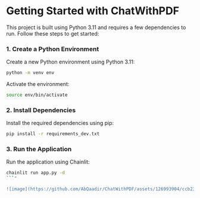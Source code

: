 # Getting Started with ChatWithPDF


This project is built using Python 3.11 and requires a few dependencies to run. Follow these steps to get started:



### 1. Create a Python Environment

Create a new Python environment using Python 3.11:

```bash
python -m venv env
```

Activate the environment:

```bash
source env/bin/activate
```

### 2. Install Dependencies

Install the required dependencies using pip:

```bash
pip install -r requirements_dev.txt
```


### 3. Run the Application

Run the application using Chainlit:

```bash
chainlit run app.py -d
```"

![image](https://github.com/AbQaadir/ChatWithPDF/assets/126993904/ccb23813-3621-4c37-a58d-acc8f6eb1013)

